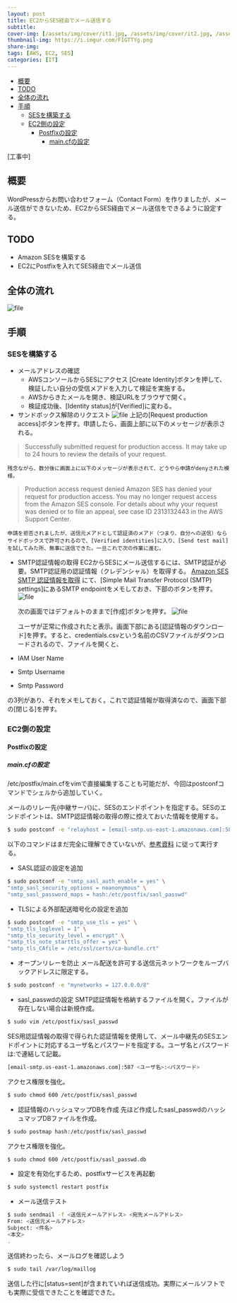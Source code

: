 ```yaml
---
layout: post
title: EC2からSES経由でメール送信する
subtitle: 
cover-img: [/assets/img/cover/it1.jpg, /assets/img/cover/it2.jpg, /assets/img/cover/it3.jpg]
thumbnail-img: https://i.imgur.com/FIGTTYg.png
share-img:
tags: [AWS, EC2, SES]
categories: [IT]
---
```


<!-- vim-markdown-toc GFM -->

* [概要](#概要)
* [TODO](#todo)
* [全体の流れ](#全体の流れ)
* [手順](#手順)
	* [SESを構築する](#sesを構築する)
	* [EC2側の設定](#ec2側の設定)
		* [Postfixの設定](#postfixの設定)
			* [main.cfの設定](#maincfの設定)

<!-- vim-markdown-toc -->

[工事中]
## 概要
WordPressからお問い合わせフォーム（Contact Form）を作りましたが、メール送信ができないため、EC2からSES経由でメール送信をできるように設定する。

## TODO
* Amazon SESを構築する
* EC2にPostfixを入れてSES経由でメール送信

## 全体の流れ

![file](https://i.imgur.com/FIGTTYg.png)

## 手順
### SESを構築する
* メールアドレスの確認
  * AWSコンソールからSESにアクセス
    [Create Identity]ボタンを押して、検証したい自分の受信メアドを入力して検証を実施する。
  * AWSからきたメールを開き、検証URLをブラウザで開く。
  * 検証成功後、[Identity status]が[Verified]に変わる。
* サンドボックス解除のリクエスト
![file](https://i.imgur.com/TWsXsD2.png)
上記の[Request production access]ボタンを押す。申請したら、画面上部に以下のメッセージが表示される。
>Successfully submitted request for production access. It may take up to 24 hours to review the details of your request.

	残念ながら、数分後に画面上に以下のメッセージが表示されて、どうやら申請がdenyされた模様。
>Production access request denied
Amazon SES has denied your request for production access. You may no longer request access from the Amazon SES console. For details about why your request was denied or to file an appeal, see case ID 2313132443  in the AWS Support Center.

	申請を拒否されましたが、送信元メアドとして認証済のメアド（つまり、自分への送信）ならサイドボックスで許可されるので、[Verified identities]に入り、[Send test mail]を試してみた所、無事に送信できた。一旦これで次の作業に進む。

* SMTP認証情報の取得
EC2からSESにメール送信するには、SMTP認証が必要。SMTP認証用の認証情報（クレデンシャル）を取得する。
[Amazon SES SMTP 認証情報を取得](https://docs.aws.amazon.com/ja_jp/ses/latest/dg/smtp-credentials.html)
にて、[Simple Mail Transfer Protocol (SMTP) settings]にあるSMTP endpointをメモしておき、下部のボタンを押す。
![file](https://i.imgur.com/3EgeDry.png)

	次の画面ではデフォルトのままで[作成]ボタンを押す。
![file](https://i.imgur.com/AkWFtkE.png)

	ユーザが正常に作成されたと表示。画面下部にある[認証情報のダウンロード]を押す。すると、credentials.csvという名前のCSVファイルがダウンロードされるので、ファイルを開くと、
 * IAM User Name
 * Smtp Username
 * Smtp Password
 
 の3列があり、それをメモしておく。これで認証情報が取得済なので、画面下部の[閉じる]を押す。
 
### EC2側の設定
#### Postfixの設定
##### main.cfの設定
/etc/postfix/main.cfをvimで直接編集することも可能だが、今回はpostconfコマンドでシェルから追加していく。

メールのリレー先(中継サーバ)に、SESのエンドポイントを指定する。SESのエンドポイントは、SMTP認証情報の取得の際に控えておいた情報を使用する。
```sh
$ sudo postconf -e "relayhost = [email-smtp.us-east-1.amazonaws.com]:587"
```
以下のコマンドはまだ完全に理解できていないが、[参考資料](https://densan-hoshigumi.com/aws/aws-postfix-ses-send-email) に従って実行する。

* SASL認証の設定を追加
```sh
$ sudo postconf -e "smtp_sasl_auth_enable = yes" \
"smtp_sasl_security_options = noanonymous" \
"smtp_sasl_password_maps = hash:/etc/postfix/sasl_passwd"
```
* TLSによる外部配送暗号化の設定を追加
```sh
$ sudo postconf -e "smtp_use_tls = yes" \
"smtp_tls_loglevel = 1" \
"smtp_tls_security_level = encrypt" \
"smtp_tls_note_starttls_offer = yes" \
"smtp_tls_CAfile = /etc/ssl/certs/ca-bundle.crt"
```
* オープンリレーを防止
メール配送を許可する送信元ネットワークをループバックアドレスに限定する。
```sh
$ sudo postconf -e "mynetworks = 127.0.0.0/8"
```
* sasl_passwdの設定
SMTP認証情報を格納するファイルを開く。ファイルが存在しない場合は新規作成。
```sh
$ sudo vim /etc/postfix/sasl_passwd
```
SES用認証情報の取得で得られた認証情報を使用して、メール中継先のSESエンドポイントに対応するユーザ名とパスワードを指定する。ユーザ名とパスワードは:で連結して記載。
```sh
[email-smtp.us-east-1.amazonaws.com]:587 <ユーザ名>:<パスワード>
```
アクセス権限を強化。
```sh
$ sudo chmod 600 /etc/postfix/sasl_passwd
```
* 認証情報のハッシュマップDBを作成
先ほど作成したsasl_passwdのハッシュマップDBファイルを作成。
```sh
$ sudo postmap hash:/etc/postfix/sasl_passwd
```
アクセス権限を強化。
```sh
$ sudo chmod 600 /etc/postfix/sasl_passwd.db
```
* 設定を有効化するため、postfixサービスを再起動
```sh
$ sudo systemctl restart postfix
```
* メール送信テスト
```sh
$ sudo sendmail -f <送信元メールアドレス> <宛先メールアドレス>
From: <送信元メールアドレス>
Subject: <件名>
<本文>     
.
```
送信終わったら、メールログを確認しよう
```sh
$ sudo tail /var/log/maillog
```
送信した行に[status=sent]が含まれていれば送信成功。実際にメールソフトでも実際に受信できたことを確認できた。
